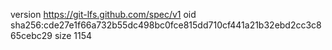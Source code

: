 version https://git-lfs.github.com/spec/v1
oid sha256:cde27e1f66a732b55dc498bc0fce815dd710cf441a21b32ebd2cc3c865cebc29
size 1154
